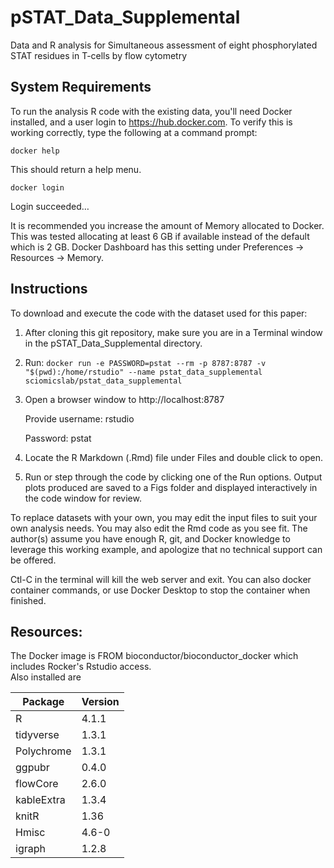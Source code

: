 # pSTAT_Data_Supplemental
Data and R analysis for Simultaneous assessment of eight phosphorylated STAT residues in T-cells by flow cytometry

## System Requirements
To run the analysis R code with the existing data, you'll need Docker installed, and a user login to https://hub.docker.com.  To verify this is working correctly, type the following at a command prompt:
 
`docker help`

This should return a help menu.

`docker login`

Login succeeded…


It is recommended you increase the amount of Memory allocated to Docker.  This was tested allocating at least 6 GB if available instead of the default which is 2 GB. Docker Dashboard has this setting under Preferences -> Resources -> Memory.  
 
## Instructions 
To download and execute the code with the dataset used for this paper:

1.	After cloning this git repository, make sure you are in a Terminal window in the pSTAT_Data_Supplemental directory.
2.	Run:
`docker run -e PASSWORD=pstat --rm -p 8787:8787 -v "$(pwd):/home/rstudio" --name pstat_data_supplemental sciomicslab/pstat_data_supplemental`
3.	Open a browser window to http://localhost:8787


    Provide username: rstudio

    Password: pstat 

4. Locate the R Markdown (.Rmd) file under Files and double click to open.
5. Run or step through the code by clicking one of the Run options. Output plots produced are saved to a Figs folder and displayed interactively in the code window for review.

To replace datasets with your own, you may edit the input files to suit your own analysis needs.  You may also edit the Rmd code as you see fit.  The author(s) assume you have enough R, git, and Docker knowledge to leverage this working example, and apologize that no technical support can be offered. 


Ctl-C in the terminal will kill the web server and exit.  You can also docker container commands, or use Docker Desktop to stop the container when finished. 


## Resources:
The Docker image is FROM bioconductor/bioconductor_docker which includes Rocker's Rstudio access.  
Also installed are


| Package | Version |
| --- | --- |
| R | 4.1.1 |
| tidyverse | 1.3.1 |
| Polychrome | 1.3.1 |
| ggpubr | 0.4.0 |
| flowCore | 2.6.0 |
| kableExtra | 1.3.4 |
| knitR | 1.36 |
| Hmisc | 4.6-0 |
| igraph | 1.2.8 |


